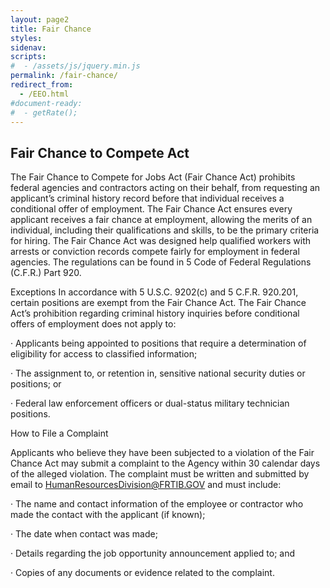 ```yaml
---
layout: page2
title: Fair Chance
styles:
sidenav:
scripts:
#  - /assets/js/jquery.min.js
permalink: /fair-chance/
redirect_from:
  - /EEO.html
#document-ready:
#  - getRate();
---
```


## Fair Chance to Compete Act

The Fair Chance to Compete for Jobs Act (Fair Chance Act) prohibits federal agencies and contractors acting on their behalf, from requesting an applicant’s criminal history record before that individual receives a conditional offer of employment. The Fair Chance Act ensures every applicant receives a fair chance at employment, allowing the merits of an individual, including their qualifications and skills, to be the primary criteria for hiring. The Fair Chance Act was designed help qualified workers with arrests or conviction records compete fairly for employment in federal agencies. The regulations can be found in 5 Code of Federal Regulations (C.F.R.) Part 920.

Exceptions In accordance with 5 U.S.C. 9202(c) and 5 C.F.R. 920.201, certain positions are exempt from the Fair Chance Act. The Fair Chance Act’s prohibition regarding criminal history inquiries before conditional offers of employment does not apply to:


· Applicants being appointed to positions that require a determination of eligibility for access to classified information;


· The assignment to, or retention in, sensitive national security duties or positions; or


· Federal law enforcement officers or dual-status military technician positions.

How to File a Complaint

Applicants who believe they have been subjected to a violation of the Fair Chance Act may submit a complaint to the Agency within 30 calendar days of the alleged violation. The complaint must be written and submitted by email to HumanResourcesDivision@FRTIB.GOV and must include:

· The name and contact information of the employee or contractor who made the contact with the applicant (if known);


· The date when contact was made;


· Details regarding the job opportunity announcement applied to; and


· Copies of any documents or evidence related to the complaint.

<!-- CONTENT END -->
